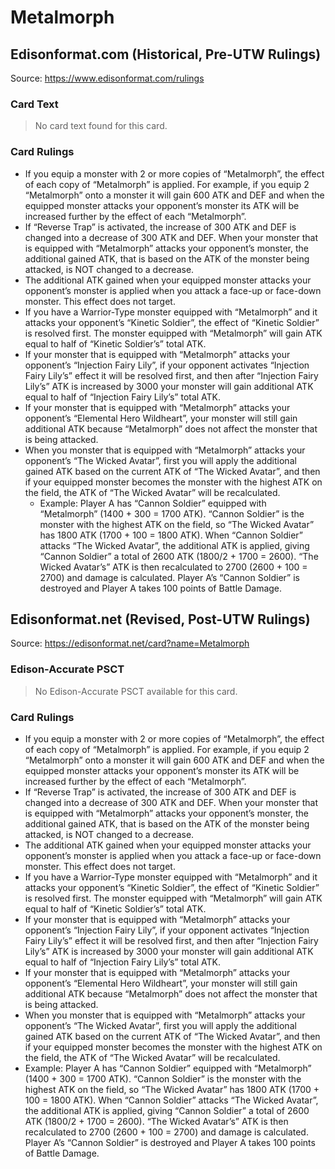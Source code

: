 # Metalmorph

## Edisonformat.com (Historical, Pre-UTW Rulings)

Source: https://www.edisonformat.com/rulings

### Card Text

> No card text found for this card.

### Card Rulings

*   If you equip a monster with 2 or more copies of “Metalmorph”, the effect of each copy of “Metalmorph” is applied. For example, if you equip 2 “Metalmorph” onto a monster it will gain 600 ATK and DEF and when the equipped monster attacks your opponent’s monster its ATK will be increased further by the effect of each “Metalmorph”.
*   If “Reverse Trap” is activated, the increase of 300 ATK and DEF is changed into a decrease of 300 ATK and DEF. When your monster that is equipped with “Metalmorph” attacks your opponent’s monster, the additional gained ATK, that is based on the ATK of the monster being attacked, is NOT changed to a decrease.
*   The additional ATK gained when your equipped monster attacks your opponent’s monster is applied when you attack a face-up or face-down monster. This effect does not target.
*   If you have a Warrior-Type monster equipped with “Metalmorph” and it attacks your opponent’s “Kinetic Soldier”, the effect of “Kinetic Soldier” is resolved first. The monster equipped with “Metalmorph” will gain ATK equal to half of “Kinetic Soldier’s” total ATK.
*   If your monster that is equipped with “Metalmorph” attacks your opponent’s “Injection Fairy Lily”, if your opponent activates “Injection Fairy Lily’s” effect it will be resolved first, and then after “Injection Fairy Lily’s” ATK is increased by 3000 your monster will gain additional ATK equal to half of “Injection Fairy Lily’s” total ATK.
*   If your monster that is equipped with “Metalmorph” attacks your opponent’s “Elemental Hero Wildheart”, your monster will still gain additional ATK because “Metalmorph” does not affect the monster that is being attacked.
*   When you monster that is equipped with “Metalmorph” attacks your opponent’s “The Wicked Avatar”, first you will apply the additional gained ATK based on the current ATK of “The Wicked Avatar”, and then if your equipped monster becomes the monster with the highest ATK on the field, the ATK of “The Wicked Avatar” will be recalculated.
    *   Example: Player A has “Cannon Soldier” equipped with “Metalmorph” (1400 + 300 = 1700 ATK). “Cannon Soldier” is the monster with the highest ATK on the field, so “The Wicked Avatar” has 1800 ATK (1700 + 100 = 1800 ATK). When “Cannon Soldier” attacks “The Wicked Avatar”, the additional ATK is applied, giving “Cannon Soldier” a total of 2600 ATK (1800/2 + 1700 = 2600). “The Wicked Avatar’s” ATK is then recalculated to 2700 (2600 + 100 = 2700) and damage is calculated. Player A’s “Cannon Soldier” is destroyed and Player A takes 100 points of Battle Damage.

## Edisonformat.net (Revised, Post-UTW Rulings)

Source: https://edisonformat.net/card?name=Metalmorph

### Edison-Accurate PSCT

> No Edison-Accurate PSCT available for this card.

### Card Rulings

*   If you equip a monster with 2 or more copies of “Metalmorph”, the effect of each copy of “Metalmorph” is applied. For example, if you equip 2 “Metalmorph” onto a monster it will gain 600 ATK and DEF and when the equipped monster attacks your opponent’s monster its ATK will be increased further by the effect of each “Metalmorph”.
*   If “Reverse Trap” is activated, the increase of 300 ATK and DEF is changed into a decrease of 300 ATK and DEF. When your monster that is equipped with “Metalmorph” attacks your opponent’s monster, the additional gained ATK, that is based on the ATK of the monster being attacked, is NOT changed to a decrease.
*   The additional ATK gained when your equipped monster attacks your opponent’s monster is applied when you attack a face-up or face-down monster. This effect does not target.
*   If you have a Warrior-Type monster equipped with “Metalmorph” and it attacks your opponent’s “Kinetic Soldier”, the effect of “Kinetic Soldier” is resolved first. The monster equipped with “Metalmorph” will gain ATK equal to half of “Kinetic Soldier’s” total ATK.
*   If your monster that is equipped with “Metalmorph” attacks your opponent’s “Injection Fairy Lily”, if your opponent activates “Injection Fairy Lily’s” effect it will be resolved first, and then after “Injection Fairy Lily’s” ATK is increased by 3000 your monster will gain additional ATK equal to half of “Injection Fairy Lily’s” total ATK.
*   If your monster that is equipped with “Metalmorph” attacks your opponent’s “Elemental Hero Wildheart”, your monster will still gain additional ATK because “Metalmorph” does not affect the monster that is being attacked.
*   When you monster that is equipped with “Metalmorph” attacks your opponent’s “The Wicked Avatar”, first you will apply the additional gained ATK based on the current ATK of “The Wicked Avatar”, and then if your equipped monster becomes the monster with the highest ATK on the field, the ATK of “The Wicked Avatar” will be recalculated.
*   Example: Player A has “Cannon Soldier” equipped with “Metalmorph” (1400 + 300 = 1700 ATK). “Cannon Soldier” is the monster with the highest ATK on the field, so “The Wicked Avatar” has 1800 ATK (1700 + 100 = 1800 ATK). When “Cannon Soldier” attacks “The Wicked Avatar”, the additional ATK is applied, giving “Cannon Soldier” a total of 2600 ATK (1800/2 + 1700 = 2600). “The Wicked Avatar’s” ATK is then recalculated to 2700 (2600 + 100 = 2700) and damage is calculated. Player A’s “Cannon Soldier” is destroyed and Player A takes 100 points of Battle Damage.
            
